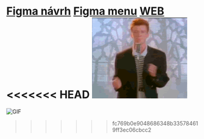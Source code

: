 [Figma návrh](https://www.figma.com/file/rZqKDSoCvnHVssUPhkaIyy/16.01.2023?node-id=0%3A1&t=HISNfzkvQ4gZtATG-1)
[Figma menu](https://www.figma.com/file/jzbparXOlcrj0MfydbeJxL/Prototype?node-id=0%3A1&t=VViYjTZUvNoL9XZR-1)
[WEB](https://pslib-cz.github.io/2022l3web-pppp-VladislavLevitskii/)
<<<<<<< HEAD
![GIF](Rick.gif)
=======
![GIF](https://www.google.com/url?sa=i&url=https%3A%2F%2Ftenor.com%2Fview%2Frickroll-roll-rick-never-gonna-give-you-up-never-gonna-gif-22954713&psig=AOvVaw200b5vYBwetXuzn2KL-hxI&ust=1681057352715000&source=images&cd=vfe&ved=0CBEQjRxqFwoTCIDhxOPYmv4CFQAAAAAdAAAAABAE)
>>>>>>> fc769b0e9048686348b335784619ff3ec06cbcc2
